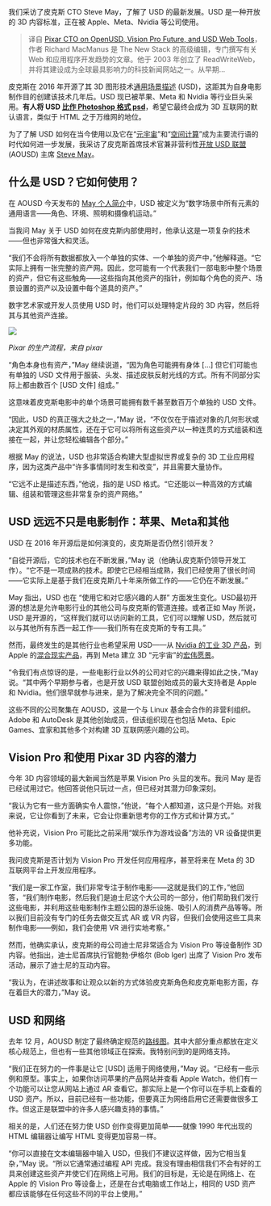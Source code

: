<!--
title: 皮克斯 CTO：Vision Pro 的未来和 USD Web Tools
cover: https://cdn.thenewstack.io/media/2024/02/d484fee7-coco-usd-1024x576.jpg
-->

我们采访了皮克斯 CTO Steve May，了解了 USD 的最新发展。USD 是一种开放的 3D 内容标准，正在被 Apple、Meta、Nvidia 等公司使用。

> 译自 [Pixar CTO on OpenUSD, Vision Pro Future, and USD Web Tools](https://thenewstack.io/pixar-cto-on-openusd-vision-pro-future-and-usd-web-tools/)，作者 Richard MacManus 是 The New Stack 的高级编辑，专门撰写有关 Web 和应用程序开发趋势的文章。他于 2003 年创立了 ReadWriteWeb，并将其建设成为全球最具影响力的科技新闻网站之一。从早期...

皮克斯在 2016 年开源了其 3D 图形技术[通用场景描述](https://openusd.org/) (USD)，这距其为自身电影制作目的创建该技术几年后。USD 现已被苹果、Meta 和 Nvidia 等行业巨头采用。**有人将 USD [比作 Photoshop 格式 psd](https://thenewstack.io/the-slow-road-to-metaverse-standards-and-how-ai-fits-in/)**，希望它最终会成为 3D 互联网的默认语言，类似于 HTML 之于万维网的地位。

为了了解 USD 如何在当今使用以及它在“[元宇宙](https://thenewstack.io/openusd-could-enable-a-real-metaverse/)”和“[空间计算](https://thenewstack.io/vision-pro-for-devs-easy-to-start-but-ui-not-revolutionary/)”成为主要流行语的时代如何进一步发展，我采访了皮克斯首席技术官兼非营利性[开放 USD 联盟](https://aousd.org/) (AOUSD) 主席 [Steve May](https://www.linkedin.com/in/stevemay2/)。

## 什么是 USD？它如何使用？

在 AOUSD 今天发布的 [May 个人简介](https://aousd.org/blog/meet-the-visionary-steve-may/)中，USD 被定义为“数字场景中所有元素的通用语言——角色、环境、照明和摄像机运动。”

当我问 May 关于 USD 如何在皮克斯内部使用时，他承认这是一项复杂的技术——但也非常强大和灵活。

“我们不会将所有数据都放入一个单独的实体、一个单独的资产中，”他解释道。“它实际上拥有一张完整的资产网。因此，您可能有一个代表我们一部电影中整个场景的资产，但它有这些触角——这些指向其他资产的指针，例如每个角色的资产、场景设置的资产以及设置中每个道具的资产。”

数字艺术家或开发人员使用 USD 时，他们可以处理特定片段的 3D 内容，然后将其与其他资产连接。

![](https://cdn.thenewstack.io/media/2024/02/b4d1f636-pixar-production-process-1024x740.png)

*Pixar 的生产流程，来自 pixar*

“角色本身也有资产，”May 继续说道，“因为角色可能拥有身体 […] 但它们可能也有单独的 USD 文件用于服装、头发、描述皮肤反射光线的方式。所有不同部分实际上都由数百个 [USD 文件] 组成。”

这意味着皮克斯电影中的单个场景可能拥有数千甚至数百万个单独的 USD 文件。

“因此，USD 的真正强大之处之一，”May 说，“不仅仅在于描述对象的几何形状或决定其外观的材质属性，还在于它可以将所有这些资产以一种连贯的方式组装和连接在一起，并让您轻松编辑各个部分。”

根据 May 的说法，USD 也非常适合构建大型虚拟世界或复杂的 3D 工业应用程序，因为这类产品中“许多事情同时发生和改变”，并且需要大量协作。

“它远不止是描述东西，”他说，指的是 USD 格式。“它还能以一种高效的方式编辑、组装和管理这些非常复杂的资产网络。”

## USD 远远不只是电影制作：苹果、Meta和其他

USD 在 2016 年开源后是如何演变的，皮克斯是否仍然引领开发？

“自從开源后，它的技术也在不断发展，”May 说（他确认皮克斯仍领导开发工作）。“它不是一项成熟的技术。即使它已经相当成熟，我们已经使用了很长时间——它实际上是基于我们在皮克斯几十年来所做工作的——它仍在不断发展。”

May 指出，USD 也在 “使用它和对它感兴趣的人群” 方面发生变化。USD最初开源的想法是允许电影行业的其他公司与皮克斯的管道连接。或者正如 May 所说，USD 是开源的，“这样我们就可以访问新的工具，它们可以理解 USD，然后就可以与其他所有东西一起工作——我们所有在皮克斯的专有工具。”

然而，最终发生的是其他行业也希望采用 USD——从 [Nvidia 的工业 3D 产品](https://thenewstack.io/omniverse-kit-nvidia-metaverse-sdk/)，到 Apple 的[混合现实产品](https://thenewstack.io/apple-lays-foundation-for-mixed-reality-headset-at-wwdc22/)，再到 Meta 建立 3D “元宇宙”的[宏伟愿景](https://thenewstack.io/meta-metaverse-developers/)。

“令我们有点惊讶的是，一些电影行业以外的公司对它的兴趣来得如此之快，”May 说。“其中两个早期参与者，也是开放 USD 联盟创始成员的最大支持者是 Apple 和 Nvidia。他们很早就参与进来，是为了解决完全不同的问题。”

这些不同的公司聚集在 AOUSD，这是一个与 Linux 基金会合作的非营利组织。Adobe 和 AutoDesk 是其他创始成员，但该组织现在也包括 Meta、Epic Games、宜家和其他多个对构建 3D 互联网感兴趣的公司。

## Vision Pro 和使用 Pixar 3D 内容的潜力

今年 3D 内容领域的最大新闻当然是苹果 Vision Pro 头显的发布。我问 May 是否已经试用过它。他回答说他只玩过一点，但已经对其潜力印象深刻。

“我认为它有一些方面确实令人震惊，”他说，“每个人都知道，这只是个开始。对我来说，它让你看到了未来，它会让你重新思考你的工作方式和计算方式。”

他补充说，Vision Pro 可能比之前采用“娱乐作为游戏设备”方法的 VR 设备提供更多功能。

我问皮克斯是否计划为 Vision Pro 开发任何应用程序，甚至将来在 Meta 的 3D 互联网平台上开发应用程序。

“我们是一家工作室，我们非常专注于制作电影——这就是我们的工作，”他回答，“我们制作电影，然后我们是迪士尼这个大公司的一部分，他们帮助我们发行这些电影，并利用这些电影制作主题公园的游乐设施、吸引人的消费产品等等。所以我们目前没有专门的任务去做交互式 AR 或 VR 内容，但我们会使用这些工具来制作电影——例如，我们会使用 VR 进行实地考察。”

然而，他确实承认，皮克斯的母公司迪士尼非常适合为 Vision Pro 等设备制作 3D 内容。他指出，迪士尼首席执行官鲍勃·伊格尔 (Bob Iger) 出席了 Vision Pro 发布活动，展示了迪士尼的互动内容。

“我认为，在讲述故事和让观众以新的方式体验皮克斯角色和皮克斯电影方面，存在着巨大的潜力，”May 说。

## USD 和网络

去年 12 月，AOUSD 制定了最终确定规范的[路线图](https://aousd.org/news/alliance-for-openusd-unveils-roadmap-for-core-usd-specification-and-ecosystem-collaborations/)。其中大部分重点都放在定义核心规范上，但也有一些其他领域正在探索。我特别问到的是网络支持。

“我们正在努力的一件事是让它 [USD] 适用于网络使用，”May 说。“已经有一些示例和原型。事实上，如果你访问苹果的产品网站并查看 Apple Watch，他们有一个功能可以让您从网站上通过 AR 查看它。那实际上是一个你可以在手机上查看的 USD 资产。所以，目前已经有一些功能，但要真正为网络启用它还需要做很多工作。但这正是联盟中的许多人感兴趣支持的事情。”

相关的是，人们还在努力使 USD 创作变得更加简单——就像 1990 年代出现的 HTML 编辑器让编写 HTML 变得更加容易一样。

“你可以直接在文本编辑器中输入 USD，但我们不建议这样做，因为它相当复杂，”May 说。“所以它通常通过编程 API 完成。我没有理由相信我们不会有好的工具来创建这些资产并使它们在网络上可用。我们的目标是，无论是在网络上、在 Apple 的 Vision Pro 等设备上，还是在台式电脑或工作站上，相同的 USD 资产都应该能够在任何这些不同的平台上使用。”
